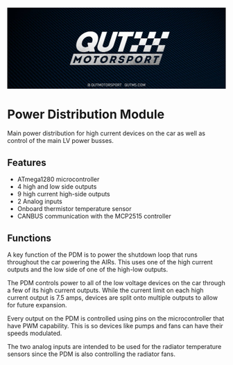 ![QUTMS Banner](https://github.com/QUT-Motorsport/QUTMS_Master/blob/master/src/qutmsBanner.jpg?raw=true)

# Power Distribution Module

Main power distribution for high current devices on the car as well as control of the main LV power busses.

## Features

- ATmega1280 microcontroller
- 4 high and low side outputs
- 9 high current high-side outputs
- 2 Analog inputs
- Onboard thermistor temperature sensor
- CANBUS communication with the MCP2515 controller

## Functions

A key function of the PDM is to power the shutdown loop that runs throughout the car powering the AIRs. This uses one of the high current outputs and the low side of one of the high-low outputs.

The PDM controls power to all of the low voltage devices on the car through a few of its high current outputs. While the current limit on each high current output is 7.5 amps, devices are split onto multiple outputs to allow for future expansion.

Every output on the PDM is controlled using pins on the microcontroller that have PWM capability. This is so devices like pumps and fans can have their speeds modulated. 

The two analog inputs are intended to be used for the radiator temperature sensors since the PDM is also controlling the radiator fans.
